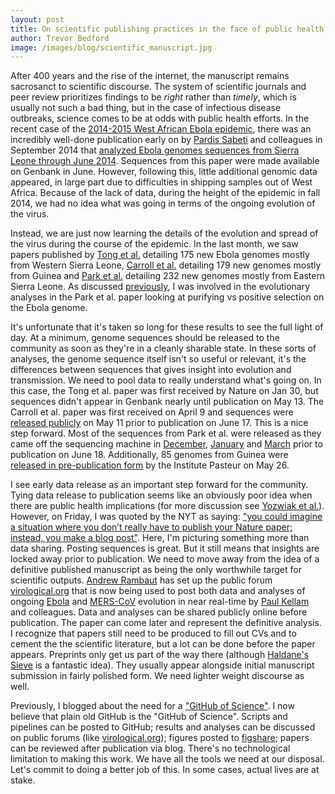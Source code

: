 ```yaml
---
layout: post
title: On scientific publishing practices in the face of public health crises
author: Trevor Bedford
image: /images/blog/scientific_manuscript.jpg
---
```


After 400 years and the rise of the internet, the manuscript remains sacrosanct to scientific discourse. The system of scientific journals and peer review prioritizes findings to be *right* rather than *timely*, which is usually not such a bad thing, but in the case of infectious disease outbreaks, science comes to be at odds with public health efforts. In the recent case of the [2014-2015 West African Ebola epidemic](https://en.wikipedia.org/wiki/Ebola_virus_epidemic_in_West_Africa), there was an incredibly well-done publication early on by [Pardis Sabeti](http://sabetilab.org/) and colleagues in September 2014 that [analyzed Ebola genomes sequences from Sierra Leone through June 2014](http://dx.doi.org/10.1126/science.1259657). Sequences from this paper were made available on Genbank in June. However, following this, little additional genomic data appeared, in large part due to difficulties in shipping samples out of West Africa. Because of the lack of data, during the height of the epidemic in fall 2014, we had no idea what was going in terms of the ongoing evolution of the virus.

Instead, we are just now learning the details of the evolution and spread of the virus during the course of the epidemic. In the last month, we saw papers published by [Tong et al.](http://dx.doi.org/10.1038/nature14490) detailing 175 new Ebola genomes mostly from Western Sierra Leone, [Carroll et al.](http://dx.doi.org/10.1038/nature14594) detailing 179 new genomes mostly from Guinea and [Park et al.](http://dx.doi.org/10.1016/j.cell.2015.06.007) detailing 232 new genomes mostly from Eastern Sierra Leone. As discussed [previously](/blog/ebola-transmission-dynamics/), I was involved in the evolutionary analyses in the Park et al. paper looking at purifying vs positive selection on the Ebola genome.

It's unfortunate that it's taken so long for these results to see the full light of day. At a minimum, genome sequences should be released to the community as soon as they're in a cleanly sharable state. In these sorts of analyses, the genome sequence itself isn't so useful or relevant, it's the differences between sequences that gives insight into evolution and transmission. We need to pool data to really understand what's going on. In this case, the Tong et al. paper was first received by Nature on Jan 30, but sequences didn't appear in Genbank nearly until publication on May 13. The Carroll et al. paper was first received on April 9 and sequences were [released publicly](http://evident-project.eu/newsevents/ebov-sequences/) on May 11 prior to publication on June 17. This is a nice step forward. Most of the sequences from Park et al. were released as they came off the sequencing machine in [December](http://virological.org/t/early-release-16-new-ebov-genomes-from-sierra-leone/72), [January](http://virological.org/t/mid-early-release-96-ebov-genomes-from-sierra-leone/96) and [March](http://virological.org/t/mid-early-release-152-ebov-genomes-from-sierra-leone/110) prior to publication on June 18. Additionally, 85 genomes from Guinea were [released in pre-publication form](http://www.pasteur.fr/en/ebov-sequences-guinea) by the Institute Pasteur on May 26.

I see early data release as an important step forward for the community. Tying data release to publication seems like an obviously poor idea when there are public health implications (for more discussion see [Yozwiak et al.](http://www.nature.com/news/data-sharing-make-outbreak-research-open-access-1.16966)). However, on Friday, I was quoted by the NYT as saying: ["you could imagine a situation where you don’t really have to publish your Nature paper; instead, you make a blog post"](http://www.nytimes.com/2015/06/20/world/africa/genome-studies-show-how-ebola-spread-initially.html). Here, I'm picturing something more than data sharing. Posting sequences is great. But it still means that insights are locked away prior to publication. We need to move away from the idea of a definitive published manuscript as being the only worthwhile target for scientific outputs. [Andrew Rambaut](http://tree.bio.ed.ac.uk/) has set up the public forum [virological.org](http://virological.org/) that is now being used to post both data and analyses of ongoing [Ebola](http://virological.org/t/direct-deep-sequencing-in-sierra-leone-yields-73-new-ebov-genomes-from-february-may-2015/134) and [MERS-CoV](http://virological.org/t/preliminary-analysis-of-middle-east-respiratory-syndrome-coronavirus-mers-cov-sequences-from-korea-and-china/143) evolution in near real-time by [Paul Kellam](https://www.sanger.ac.uk/research/faculty/pkellam/) and colleagues. Data and analyses can be shared publicly online before publication. The paper can come later and represent the definitive analysis. I recognize that papers still need to be produced to fill out CVs and to cement the the scientific literature, but a lot can be done before the paper appears. Preprints only get us part of the way there (although [Haldane's Sieve](http://haldanessieve.org/) is a fantastic idea). They usually appear alongside initial manuscript submission in fairly polished form. We need lighter weight discourse as well.

Previously, I blogged about the need for a ["GitHub of Science"](/blog/github-of-science/). I now believe that plain old GitHub is the "GitHub of Science". Scripts and pipelines can be posted to GitHub; results and analyses can be discussed on public forums (like [virological.org](http://virological.org/)); figures posted to [figshare](http://figshare.com/); papers can be reviewed after publication via blog. There's no technological limitation to making this work. We have all the tools we need at our disposal. Let's commit to doing a better job of this. In some cases, actual lives are at stake.
